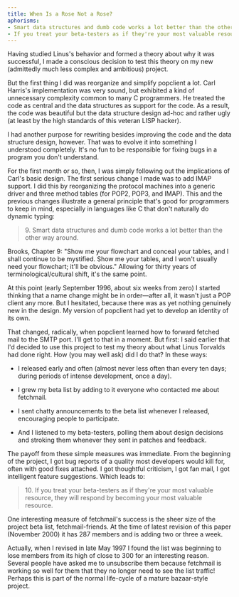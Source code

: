 ```yaml
---
title: When Is a Rose Not a Rose?
aphorisms:
- Smart data structures and dumb code works a lot better than the other way around.
- If you treat your beta-testers as if they're your most valuable resource, they will respond by becoming your most valuable resource.
---
```

Having studied Linus's behavior and formed a theory about why it was successful, I made a conscious decision to test this theory on my new (admittedly much less complex and ambitious) project.

But the first thing I did was reorganize and simplify popclient a lot. Carl Harris's implementation was very sound, but exhibited a kind of unnecessary complexity common to many C programmers. He treated the code as central and the data structures as support for the code. As a result, the code was beautiful but the data structure design ad-hoc and rather ugly (at least by the high standards of this veteran LISP hacker).

I had another purpose for rewriting besides improving the code and the data structure design, however. That was to evolve it into something I understood completely. It's no fun to be responsible for fixing bugs in a program you don't understand.

For the first month or so, then, I was simply following out the implications of Carl's basic design. The first serious change I made was to add IMAP support. I did this by reorganizing the protocol machines into a generic driver and three method tables (for POP2, POP3, and IMAP). This and the previous changes illustrate a general principle that's good for programmers to keep in mind, especially in languages like C that don't naturally do dynamic typing:

<blockquote id="aphorism-9" class="aphorism" data-aphorism-number="9">
	9. Smart data structures and dumb code works a lot better than the other way around.
</blockquote>

Brooks, Chapter 9: "Show me your flowchart and conceal your tables, and I shall continue to be mystified. Show me your tables, and I won't usually need your flowchart; it'll be obvious." Allowing for thirty years of terminological/cultural shift, it's the same point.

At this point (early September 1996, about six weeks from zero) I started thinking that a name change might be in order—after all, it wasn't just a POP client any more. But I hesitated, because there was as yet nothing genuinely new in the design. My version of popclient had yet to develop an identity of its own.

That changed, radically, when popclient learned how to forward fetched mail to the SMTP port. I'll get to that in a moment. But first: I said earlier that I'd decided to use this project to test my theory about what Linus Torvalds had done right. How (you may well ask) did I do that? In these ways:

* I released early and often (almost never less often than every ten days; during periods of intense development, once a day).

* I grew my beta list by adding to it everyone who contacted me about fetchmail.

* I sent chatty announcements to the beta list whenever I released, encouraging people to participate.

* And I listened to my beta-testers, polling them about design decisions and stroking them whenever they sent in patches and feedback.

The payoff from these simple measures was immediate. From the beginning of the project, I got bug reports of a quality most developers would kill for, often with good fixes attached. I got thoughtful criticism, I got fan mail, I got intelligent feature suggestions. Which leads to:

<blockquote id="aphorism-10" class="aphorism" data-aphorism-number="10">
	10. If you treat your beta-testers as if they're your most valuable resource, they will respond by becoming your most valuable resource.
</blockquote>

One interesting measure of fetchmail's success is the sheer size of the project beta list, fetchmail-friends. At the time of latest revision of this paper (November 2000) it has 287 members and is adding two or three a week.

Actually, when I revised in late May 1997 I found the list was beginning to lose members from its high of close to 300 for an interesting reason. Several people have asked me to unsubscribe them because fetchmail is working so well for them that they no longer need to see the list traffic! Perhaps this is part of the normal life-cycle of a mature bazaar-style project.
